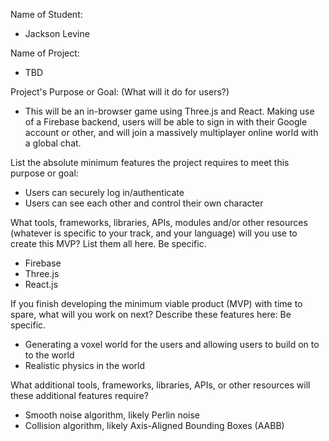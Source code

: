 

Name of Student:

  - Jackson Levine

Name of Project:

  - TBD

Project's Purpose or Goal: (What will it do for users?)

  - This will be an in-browser game using Three.js and React. Making use of a Firebase backend, users will be able to sign in with their Google account or other, and will join a massively multiplayer online world with a global chat.

List the absolute minimum features the project requires to meet this purpose or goal:

  - Users can securely log in/authenticate
  - Users can see each other and control their own character

What tools, frameworks, libraries, APIs, modules and/or other resources (whatever is specific to your track, and your language) will you use to create this MVP? List them all here. Be specific.

  - Firebase
  - Three.js
  - React.js

If you finish developing the minimum viable product (MVP) with time to spare, what will you work on next? Describe these features here: Be specific.

  - Generating a voxel world for the users and allowing users to build on to to the world
  - Realistic physics in the world

What additional tools, frameworks, libraries, APIs, or other resources will these additional features require?

  - Smooth noise algorithm, likely Perlin noise
  - Collision algorithm, likely Axis-Aligned Bounding Boxes (AABB)
